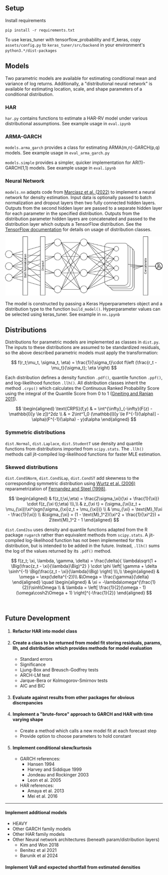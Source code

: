 ## Setup

Install requirements

```
pip install -r requirements.txt
```

To use keras_tuner with tensorflow_probability and tf_keras, copy `assets/config.py` to `keras_tuner/src/backend` in your environment's `python3.*/dist-packages`

## Models

Two parametric models are available for estimating conditional mean and variance of log returns. Additionally, a "distributional neural network" is available for estimating location, scale, and shape parameters of a conditional distribution.

### HAR
`har.py` contains functions to estimate a HAR-RV model under various distributional assumptions. See example usage in `eval.ipynb`

### ARMA-GARCH
`models.arma_garch` provides a class for estimating ARMA(m,n)-GARCH(p,q) models. See example usage in `eval_arma_garch.py`

`models.simple` provides a simpler, quicker implementation for AR(1)-GARCH(1,1) models. See example usage in `eval.ipynb`


### Neural Network 
`models.nn` adapts code from [Marcjasz et al. (2022)](
https://doi.org/10.48550/arXiv.2207.02832) to implement a neural network for density estimation. Input data is optionally passed to batch normalization and dropout layers then two fully connected hidden layers. Outputs from the second hidden layer are passed to a separate hidden layer for each parameter in the specified distribution. Outputs from the distribution parameter hidden layers are concatenated and passed to the distribution layer which outputs a TensorFlow distribution. See the [TensorFlow documentation](https://www.tensorflow.org/probability/api_docs/python/tfp/distributions) for details on usage of distribution classes.

![](assets/ddnn.png)

The model is constructed by passing a Keras Hyperparameters object and a distribution type to the function `build_model()`. Hyperparameter values can be selected using keras_tuner. See example in `nn.ipynb`

## Distributions

Distributions for parametric models are implemented as classes in `dist.py`. The inputs to these distributions are assumed to be standardized residuals, so the above described parametric models must apply the transformation:  

$$
f(r_t;\mu_t, \sigma_t, \eta) = \frac{1}{\sigma_t}\cdot f\left (\frac{r_t - \mu_t}{\sigma_t}; \eta \right)
$$  

Each distribution defines a density function `.pdf()`, quantile function `.ppf()`, and log-likelihood function `.llh()`. All distribution classes inherit the method `.crps()` which calculates the Continuous Ranked Probability Score using the integral of the Quantile Score from 0 to 1 ([Gneiting and Ranjan 2011](https://www.jstor.org/stable/23243806)).

$$
\begin{aligned}
\text{CRPS}(f,y) & = \int^{\infty}_{-\infty}(F(z) - \mathbb{I}[y \le z])^2dz \\
 & = 2\int^1_0 (\mathbb{I}[y \le F^{-1}(\alpha)] - \alpha)(F^{-1}(\alpha) - y)d\alpha   
\end{aligned}
$$

### Symmetric distributions

`dist.Normal`, `dist.Laplace`, `dist.StudentT` use density and quantile functions from distributions imported from `scipy.stats`. The `.llh()` methods call jit-compiled log-likelihood functions for faster MLE estimation.

### Skewed distributions

`dist.CondSNorm`, `dist.CondSLap`, `dist.CondST` add skewness to the corresponding symmetric distribution using [Wurtz et al. (2006)](https://api.semanticscholar.org/CorpusID:17916711) reparametrization of [Fernandez and Steel (1998)](https://doi.org/10.2307/2669632).

$$
\begin{aligned}
& f(z_t;\xi,\eta) = \frac{2\sigma_\xi}{\xi + \frac{1}{\xi}} \cdot f(z_{\xi t};\eta) 
\\\,\\
& z_{\xi t} = (\sigma_{\xi}z_t + \mu_{\xi})\xi^{sgn(\sigma_{\xi}z_t + \mu_{\xi})}
\\
& \mu_{\xi} = \text{M}_1(\xi - \frac{1}{\xi})
\\
&\sigma_{\xi} = (1 - \text{M}_1^2)(\xi^2 + \frac{1}{\xi^2}) + 2\text{M}_1^2 - 1
\end{aligned}
$$

`dist.CondJsu` uses density and quantile functions adapted from the R package `rugarch` rather than equivalent methods from `scipy.stats`. A jit-compiled log-likelihood function has not been implemented for this distribution, but is intended to be added in the future. Instead, `.llh()` sums the log of the values returned by its `.pdf()` method.  

$$
f(z_t; \xi, \lambda, \gamma, \delta) = 
    \frac{\delta}{
        \lambda\sqrt{1 + \Big(\frac{z_t - \xi}{\lambda}\Big)^2}
        } 
    \cdot 
    \phi \left[
        \gamma + \delta \sinh^{-1} \Big(\frac{z_t - \xi}{\lambda}\Big)
    \right] 
\\\,\\
\begin{aligned}
    & \omega = \exp(\delta^{-2})\\
    &\Omega = \frac{\gamma}{\delta}
\end{aligned}
\quad
\begin{aligned}
    & \xi = -\lambda\omega^{\frac{1}{2}}\sinh\Omega \\
    & \lambda = \left[ \frac{1}{2}(\omega - 1)(\omega\cosh2\Omega + 1) \right]^{-\frac{1}{2}}
\end{aligned}
$$

<br>

## Future Development
1. #### Refactor HAR into model class
2. #### Create a class to be returned from model fit storing residuals, params, llh, and distribution which provides methods for model evaluation
    - Standard errors  
    - Significance
    - Ljung-Box and Breusch-Godfrey tests
    - ARCH-LM test
    - Jarque-Bera or Kolmogorov-Smirnov tests
    - AIC and BIC

3. #### Evaluate against results from other packages for obvious discrepancies

4. #### Implement a "brute-force" approach to GARCH and HAR with time varying shape
    - Create a method which calls a new model fit at each forecast step
    - Provide option to choose parameters to hold constant

5. #### Implement conditional skew/kurtosis  
    - GARCH references:
        - Hansen 1994  
        - Harvey and Siddique 1999  
        - Jondeau and Rockinger 2003  
        - Leon et al. 2005  
    - HAR references:
        - Amaya et al. 2013
        - Mei et al. 2016

---

#### Implement additional models  
- HEAVY
- Other GARCH family models
- Other HAR family models
- Other Neural network architectures (beneath param/distribution layers)
    - Kim and Won 2018
    - Benitez et al 2021
    - Barunik et al 2024

#### Implement VaR and expected shortfall from estimated densities
